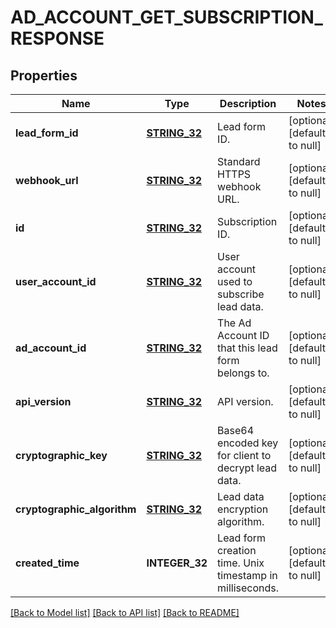 # AD_ACCOUNT_GET_SUBSCRIPTION_RESPONSE

## Properties
Name | Type | Description | Notes
------------ | ------------- | ------------- | -------------
**lead_form_id** | [**STRING_32**](STRING_32.md) | Lead form ID. | [optional] [default to null]
**webhook_url** | [**STRING_32**](STRING_32.md) | Standard HTTPS webhook URL. | [optional] [default to null]
**id** | [**STRING_32**](STRING_32.md) | Subscription ID. | [optional] [default to null]
**user_account_id** | [**STRING_32**](STRING_32.md) | User account used to subscribe lead data. | [optional] [default to null]
**ad_account_id** | [**STRING_32**](STRING_32.md) | The Ad Account ID that this lead form belongs to. | [optional] [default to null]
**api_version** | [**STRING_32**](STRING_32.md) | API version. | [optional] [default to null]
**cryptographic_key** | [**STRING_32**](STRING_32.md) | Base64 encoded key for client to decrypt lead data. | [optional] [default to null]
**cryptographic_algorithm** | [**STRING_32**](STRING_32.md) | Lead data encryption algorithm. | [optional] [default to null]
**created_time** | **INTEGER_32** | Lead form creation time. Unix timestamp in milliseconds. | [optional] [default to null]

[[Back to Model list]](../README.md#documentation-for-models) [[Back to API list]](../README.md#documentation-for-api-endpoints) [[Back to README]](../README.md)


